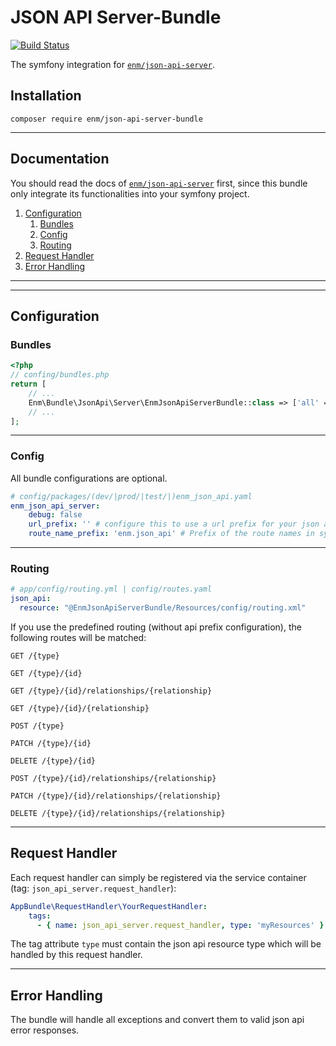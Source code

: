 JSON API Server-Bundle
======================
[![Build Status](https://travis-ci.org/eosnewmedia/JSON-API-Server-Bundle.svg?branch=master)](https://travis-ci.org/eosnewmedia/JSON-API-Server-Bundle)

The symfony integration for [`enm/json-api-server`](https://eosnewmedia.github.io/JSON-API-Server/).

## Installation

    composer require enm/json-api-server-bundle

*****

## Documentation
You should read the docs of [`enm/json-api-server`](https://eosnewmedia.github.io/JSON-API-Server/) first,
since this bundle only integrate its functionalities into your symfony project.

1. [Configuration](#configuration)
    1. [Bundles](#bundles)
    1. [Config](#config)
    1. [Routing](#routing)
1. [Request Handler](#request-handler)
1. [Error Handling](#error-handling)

*****
*****

## Configuration

### Bundles

```php
<?php
// confing/bundles.php
return [
    // ...
    Enm\Bundle\JsonApi\Server\EnmJsonApiServerBundle::class => ['all' => true],
    // ...
];

```

*****

### Config
All bundle configurations are optional.

```yaml
# config/packages/(dev/|prod/|test/|)enm_json_api.yaml
enm_json_api_server:
    debug: false
    url_prefix: '' # configure this to use a url prefix for your json api routes: e.g. /api/{type}. only needed if a prefix is defined in your routing
    route_name_prefix: 'enm.json_api' # Prefix of the route names in symfony (for exception handling). only needed if a nam prefix is defined in your routing
```

*****

### Routing

```yaml
# app/config/routing.yml | config/routes.yaml
json_api:
  resource: "@EnmJsonApiServerBundle/Resources/config/routing.xml"
```

If you use the predefined routing (without api prefix configuration), the following routes will be matched:

    GET /{type}
    
    GET /{type}/{id}
    
    GET /{type}/{id}/relationships/{relationship}
    
    GET /{type}/{id}/{relationship}
    
    POST /{type}
    
    PATCH /{type}/{id}
    
    DELETE /{type}/{id}
    
    POST /{type}/{id}/relationships/{relationship}
    
    PATCH /{type}/{id}/relationships/{relationship}
    
    DELETE /{type}/{id}/relationships/{relationship}

*****

## Request Handler
Each request handler can simply be registered via the service container (tag: `json_api_server.request_handler`):

```yml
AppBundle\RequestHandler\YourRequestHandler:
    tags:
      - { name: json_api_server.request_handler, type: 'myResources' }
```

The tag attribute `type` must contain the json api resource type which will be handled by this request handler.

*****

## Error Handling
The bundle will handle all exceptions and convert them to valid json api error responses.

